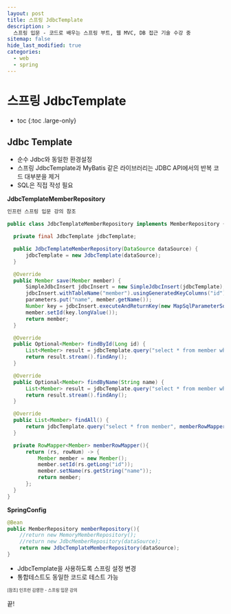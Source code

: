 ```yaml
---
layout: post
title: 스프링 JdbcTemplate
description: >
  스프링 입문 - 코드로 배우는 스프링 부트, 웹 MVC, DB 접근 기술 수강 중
sitemap: false
hide_last_modified: true
categories:
  - web
  - spring
---
```


# 스프링 JdbcTemplate

* toc
{:toc .large-only}

## Jdbc Template

- 순수 Jdbc와 동일한 환경설정
- 스프링 JdbcTemplate과 MyBatis 같은 라이브러리는 JDBC API에서의 반복 코드 대부분을 제거
- SQL은 직접 작성 필요

__JdbcTemplateMemberRepository__

```java
인프런 스프링 입문 강의 참조

public class JdbcTemplateMemberRepository implements MemberRepository {

  private final JdbcTemplate jdbcTemplate;

  public JdbcTemplateMemberRepository(DataSource dataSource) {
      jdbcTemplate = new JdbcTemplate(dataSource);
  }

  @Override
  public Member save(Member member) {
      SimpleJdbcInsert jdbcInsert = new SimpleJdbcInsert(jdbcTemplate);
      jdbcInsert.withTableName("member").usingGeneratedKeyColumns("id"); Map<String, Object> parameters = new HashMap<>();
      parameters.put("name", member.getName());
      Number key = jdbcInsert.executeAndReturnKey(new MapSqlParameterSource(parameters));
      member.setId(key.longValue());
      return member;
  }

  @Override
  public Optional<Member> findById(Long id) {
      List<Member> result = jdbcTemplate.query("select * from member where id = ?", memberRowMapper(), id);
      return result.stream().findAny();
  }

  @Override
  public Optional<Member> findByName(String name) {
      List<Member> result = jdbcTemplate.query("select * from member where name = ?", memberRowMapper(), name);
      return result.stream().findAny();
  }

  @Override
  public List<Member> findAll() {
      return jdbcTemplate.query("select * from member", memberRowMapper() );
  }

  private RowMapper<Member> memberRowMapper(){
      return (rs, rowNum) -> {
          Member member = new Member();
          member.setId(rs.getLong("id"));
          member.setName(rs.getString("name"));
          return member;
      };
  }
}
```

__SpringConfig__
```java
@Bean
public MemberRepository memberRepository(){
    //return new MemoryMemberRepository();
    //return new JdbcMemberRepository(dataSource);
    return new JdbcTemplateMemberRepository(dataSource);
}
```
- JdbcTemplate을 사용하도록 스프링 설정 변경
- 통합테스트도 동일한 코드로 테스트 가능


<span style="font-size:70%">[참조] 인프런 김영한 - 스프링 입문 강의</span>

끝!